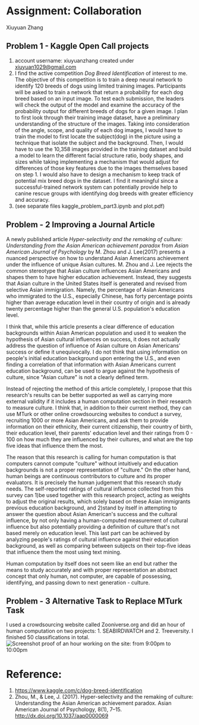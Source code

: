 # Assignment: Collaboration 

Xiuyuan Zhang

## Problem 1 - Kaggle Open Call projects
1. account username: xiuyuanzhang created under xiuyuan1029@gmail.com
2. I find the active competition *Dog Breed Identification* of interest to me. The objective of this competition is to train a deep neural network to identify 120 breeds of dogs using limited training images. Participants will be asked to train a network that return a probability for each dog breed based on an input image. To test each submission, the leaders will check the output of the model and examine the accuracy of the probability output for different breeds of dogs for a given image. I plan to first look through their training image dataset, have a preliminary understanding of the structure of the images. Taking into consideration of the angle, scope, and quality of each dog images, I would have to train the model to first locate the subject(dog) in the picture using a technique that isolate the subject and the background. Then, I would have to use the 10,358 images provided in the training dataset and build a model to learn the different facial structure ratio, body shapes, and sizes while taking implementing a mechanism that would adjust for differences of those key features due to the images themselves based on step 1. I would also have to design a mechanism to keep track of potential mix breed dogs in the dataset. I find it meaningful since a successful-trained network system can potentially provide help to canine rescue groups with identifying dog breeds with greater efficiency and accuracy. 
3. (see separate files kaggle_problem_part3.ipynb and plot.pdf)
​

## Problem - 2 Improving a Journal Article
A newly published article *Hyper-selectivity and the remaking of culture: Understanding from the Asian American achievement paradox* from *Asian American Journal of Psychology* by M. Zhou and J. Lee(2017) presents a nuanced perspective on how to understand Asian Americans achievement under the influence of unique Asian cultures. M. Zhou and J. Lee rejects the common stereotype that Asian culture influences Asian Americans and shapes them to have higher education achievement. Instead, they suggests that Asian culture in the United States itself is generated and revised from selective Asian immigration. Namely, the percentage of Asian Americans who immigrated to the U.S., especially Chinese, has forty percentage points higher than average education level in their country of origin and is already twenty percentage higher than the general U.S. population's education level. 

I think that, while this article presents a clear difference of education backgrounds within Asian American population and used it to weaken the hypothesis of Asian cultural influences on success, it does not actually address the question of influence of Asian culture on Asian Americans' success or define it unequivocally. I do not think that using information on people's initial education background upon entering the U.S., and even finding a correlation of that information with Asian Americans current education background, can be used to argue against the hypothesis of culture, since "Asian culture" is not a clearly defined term.

Instead of rejecting the method of this article completely, I propose that this research's results can be better supported as well as carrying more external validity if it includes a human computation section in their research to measure culture. I think that, in addition to their current method, they can use MTurk or other online crowdsourcing websites to conduct a survey, recruiting 1000 or more Asian Americans, and ask them to provide information on their ethnicity, their current citizenship, their country of birth, their education level, their parents' education level and their ratings from 0 - 100 on how much they are influenced by their cultures, and what are the top five ideas that influence them the most. 

The reason that this research is calling for human computation is that computers cannot compute "culture" without intuitively and education backgrounds is not a proper representation of "culture." On the other hand, human beings are continuous contributors to culture and its proper evaluators. It is precisely the human judgement that this research study needs. The self-reported ratings of cultural influence collected from this survey can 1)be used together with this research project, acting as weights to adjust the original results, which solely based on these Asian immigrants previous education background, and 2)stand by itself in attempting to answer the question about Asian American's success and the cultural influence, by not only having a human-computed measurement of cultural influence but also potentially providing a definition of culture that's not based merely on education level. This last part can be achieved by analyzing people's ratings of cultural influence against their education background, as well as comparing between subjects on their top-five ideas that influence them the most using text mining.

Human computation by itself does not seem like an end but rather the means to study accurately and with proper representation an abstract concept that only human, not computer, are capable of possessing, identifying, and passing down to next generation - culture. 

## Problem - 3 Alternative Task to Replace MTurk Task
I used a crowdsourcing website called Zooniverse.org and did an hour of human computation on two projects: 1. SEABIRDWATCH and 2. Treeversity. I finished 50 classifications in total.
![Screenshot proof of an hour working on the site: from 9:00pm to 10:00pm](file:///.file/id=6571367.1636576)

# Reference:
1. https://www.kaggle.com/c/dog-breed-identification
2. Zhou, M., & Lee, J. (2017). Hyper-selectivity and the remaking of culture: Understanding the Asian American achievement paradox. Asian American Journal of Psychology, 8(1), 7–15. http://dx.doi.org/10.1037/aap0000069